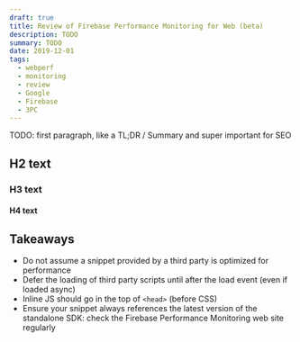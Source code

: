 ```yaml
---
draft: true
title: Review of Firebase Performance Monitoring for Web (beta)
description: TODO
summary: TODO
date: 2019-12-01
tags:
  - webperf
  - monitoring
  - review
  - Google
  - Firebase
  - 3PC
---
```


TODO: first paragraph, like a TL;DR / Summary and super important for SEO


## H2 text



### H3 text

#### H4 text


## Takeaways

* Do not assume a snippet provided by a third party is optimized for performance
* Defer the loading of third party scripts until after the load event (even if loaded async)
* Inline JS should go in the top of <code>&lt;head&gt;</code> (before CSS)
* Ensure your snippet always references the latest version of the standalone SDK: check the Firebase Performance Monitoring web site regularly


